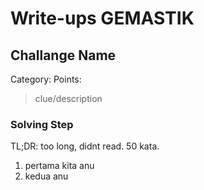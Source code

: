 # Write-ups GEMASTIK
## Challange Name
Category: 
Points: 
> clue/description

### Solving Step
TL;DR: too long, didnt read. 50 kata.
1. pertama kita anu
2. kedua anu

